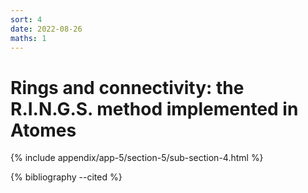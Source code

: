 ```yaml
---
sort: 4
date: 2022-08-26
maths: 1
---
```


# Rings and connectivity: the R.I.N.G.S. method implemented in Atomes

{% include appendix/app-5/section-5/sub-section-4.html %}

{% bibliography --cited %}


